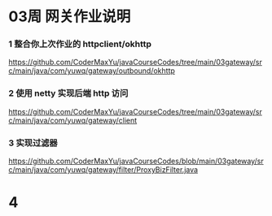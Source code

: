 # 03周 网关作业说明

### 1 整合你上次作业的 httpclient/okhttp
https://github.com/CoderMaxYu/javaCourseCodes/tree/main/03gateway/src/main/java/com/yuwq/gateway/outbound/okhttp

### 2 使用 netty 实现后端 http 访问
https://github.com/CoderMaxYu/javaCourseCodes/tree/main/03gateway/src/main/java/com/yuwq/gateway/client

### 3 实现过滤器
https://github.com/CoderMaxYu/javaCourseCodes/blob/main/03gateway/src/main/java/com/yuwq/gateway/filter/ProxyBizFilter.java

# 4 

